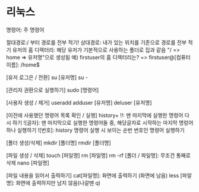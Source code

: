 <h1>리눅스</h1>
명령어: 주 명령어

절대경로:/ 부터 경로를 전부 적기!
상대경로: 내가 있는 위치를 기준으로 경로를 전부 적기
유저의 홈 디렉터리: 해당 유저가 기본적으로 사용하는 폴더로 집과 같음
"/ => home => 유저명"으로 생성됨
예) firstuser의 홈 디렉터리는? => firstuser@[컴퓨터이름]: /home$                                                                                                                  

[유저 로그은 / 전환]
su [유저명]
su -

[관리자 권환으로 실행하기]
sudo [명령어]

[사용자 생성 / 제거]
useradd
adduser [유저명]
deluser [유저명]

[이전에 사용했던 명령어 목록 확인 / 실행]
history+
!!: 맨 마지막에 실행한 명령어 다시 하기
![글자]: 맨 마지막으로 실행한 명령어들 중, 해당글자로 시작하는 마지막 명렁어 하나 실행하기
![번호]: history 명령어 실행 시 보이는 순번 번호인 명령어 실행하기

[폴더 생성/삭제]
mkdir [폴더명]
rmdir [폴더명]

[파일 생성 / 삭제]
touch [파일명]
rm [파일명]
rm -rf [폴더 / 파일명]: 무조건 통째로 삭제
nano [파일명]

[파일 내용을 읽어서 출력하기]
cat[파일명]: 화면에 출력하기 (화면에 남음)
less [파알명]: 화면에 출력하지만 남지 않음(나갈뗀 q)
